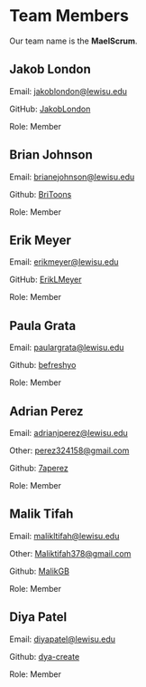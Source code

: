 # Team Members

Our team name is the  **MaelScrum**.

## Jakob London

Email:  jakoblondon@lewisu.edu

GitHub: [JakobLondon](https://github.com/JakobLondon)

Role: Member

## Brian Johnson

Email: brianejohnson@lewisu.edu


Github: [BriToons](https://github.com/BriToons)

Role: Member

## Erik Meyer

Email:  erikmeyer@lewisu.edu

GitHub: [ErikLMeyer](https://github.com/ErikLMeyer)

Role: Member

## Paula Grata

Email: paulargrata@lewisu.edu

Github: [befreshyo](https://github.com/befreshyo)

Role: Member

## Adrian Perez

Email: adrianjperez@lewisu.edu

Other: perez324158@gmail.com

Github: [7aperez](https://github.com/7pereza)

Role: Member

## Malik Tifah

Email: malikltifah@lewisu.edu

Other: Maliktifah378@gmail.com

Github: [MalikGB](https://github.com/MalikGB)

Role: Member

## Diya Patel
Email: diyapatel@lewisu.edu

Github: [dya-create](https://github.com/dya-create)

Role: Member


